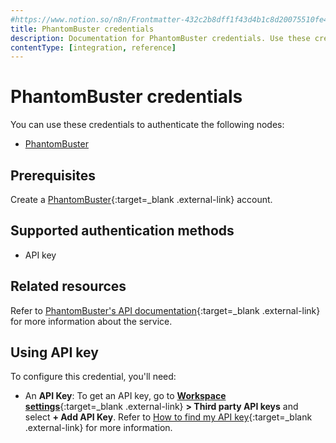 ```yaml
---
#https://www.notion.so/n8n/Frontmatter-432c2b8dff1f43d4b1c8d20075510fe4
title: PhantomBuster credentials
description: Documentation for PhantomBuster credentials. Use these credentials to authenticate PhantomBuster in n8n, a workflow automation platform.
contentType: [integration, reference]
---
```


# PhantomBuster credentials

You can use these credentials to authenticate the following nodes:

- [PhantomBuster](/integrations/builtin/app-nodes/n8n-nodes-base.phantombuster.md)

## Prerequisites

Create a [PhantomBuster](https://www.phantombuster.com/){:target=_blank .external-link} account.

## Supported authentication methods

- API key

## Related resources

Refer to [PhantomBuster's API documentation](https://hub.phantombuster.com/reference){:target=_blank .external-link} for more information about the service.

## Using API key

To configure this credential, you'll need:

- An **API Key**: To get an API key, go to [**Workspace settings**](https://phantombuster.com/workspace-settings){:target=_blank .external-link} **> Third party API keys** and select **+ Add API Key**. Refer to [How to find my API key](https://hub.phantombuster.com/docs/api#how-to-find-my-api-key){:target=_blank .external-link} for more information.
